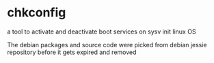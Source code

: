 # chkconfig
a tool to activate and deactivate boot services on sysv init linux OS

The debian packages and source code were picked from debian jessie repository 
before it gets expired and removed
